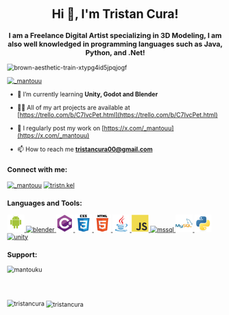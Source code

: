 <h1 align="center">Hi 👋, I'm Tristan Cura!</h1>
<h3 align="center">I am a Freelance Digital Artist specializing in 3D Modeling, I am also well knowledged in programming languages such as Java, Python, and .Net!</h3>

![brown-aesthetic-train-xtypg4id5jpqjogf](https://github.com/TristanCura/TristanCura/assets/111546355/7b2fee21-5063-4a22-b34c-e14a9e6fa031)

<p align="left"> <a href="https://twitter.com/_mantouu" target="blank"><img src="https://img.shields.io/twitter/follow/_mantouu?logo=twitter&style=for-the-badge" alt="_mantouu" /></a> </p>

- 🌱 I’m currently learning **Unity, Godot and Blender**

- 👨‍💻 All of my art projects are available at [https://trello.com/b/C7IvcPet.html](https://trello.com/b/C7IvcPet.html)

- 📝 I regularly post my work on [https://x.com/_mantouu](https://x.com/_mantouu)

- 📫 How to reach me **tristancura00@gmail.com**

<h3 align="left">Connect with me:</h3>
<p align="left">
<a href="https://twitter.com/_mantouu" target="blank"><img align="center" src="https://raw.githubusercontent.com/rahuldkjain/github-profile-readme-generator/master/src/images/icons/Social/twitter.svg" alt="_mantouu" height="30" width="40" /></a>
<a href="https://instagram.com/tristn.kel" target="blank"><img align="center" src="https://raw.githubusercontent.com/rahuldkjain/github-profile-readme-generator/master/src/images/icons/Social/instagram.svg" alt="tristn.kel" height="30" width="40" /></a>
</p>

<h3 align="left">Languages and Tools:</h3>
<p align="left"> <a href="https://developer.android.com" target="_blank" rel="noreferrer"> <img src="https://raw.githubusercontent.com/devicons/devicon/master/icons/android/android-original-wordmark.svg" alt="android" width="40" height="40"/> </a> <a href="https://www.blender.org/" target="_blank" rel="noreferrer"> <img src="https://download.blender.org/branding/community/blender_community_badge_white.svg" alt="blender" width="40" height="40"/> </a> <a href="https://www.w3schools.com/cs/" target="_blank" rel="noreferrer"> <img src="https://raw.githubusercontent.com/devicons/devicon/master/icons/csharp/csharp-original.svg" alt="csharp" width="40" height="40"/> </a> <a href="https://www.w3schools.com/css/" target="_blank" rel="noreferrer"> <img src="https://raw.githubusercontent.com/devicons/devicon/master/icons/css3/css3-original-wordmark.svg" alt="css3" width="40" height="40"/> </a> <a href="https://www.w3.org/html/" target="_blank" rel="noreferrer"> <img src="https://raw.githubusercontent.com/devicons/devicon/master/icons/html5/html5-original-wordmark.svg" alt="html5" width="40" height="40"/> </a> <a href="https://www.java.com" target="_blank" rel="noreferrer"> <img src="https://raw.githubusercontent.com/devicons/devicon/master/icons/java/java-original.svg" alt="java" width="40" height="40"/> </a> <a href="https://developer.mozilla.org/en-US/docs/Web/JavaScript" target="_blank" rel="noreferrer"> <img src="https://raw.githubusercontent.com/devicons/devicon/master/icons/javascript/javascript-original.svg" alt="javascript" width="40" height="40"/> </a> <a href="https://www.microsoft.com/en-us/sql-server" target="_blank" rel="noreferrer"> <img src="https://www.svgrepo.com/show/303229/microsoft-sql-server-logo.svg" alt="mssql" width="40" height="40"/> </a> <a href="https://www.mysql.com/" target="_blank" rel="noreferrer"> <img src="https://raw.githubusercontent.com/devicons/devicon/master/icons/mysql/mysql-original-wordmark.svg" alt="mysql" width="40" height="40"/> </a> <a href="https://www.python.org" target="_blank" rel="noreferrer"> <img src="https://raw.githubusercontent.com/devicons/devicon/master/icons/python/python-original.svg" alt="python" width="40" height="40"/> </a> <a href="https://unity.com/" target="_blank" rel="noreferrer"> <img src="https://www.vectorlogo.zone/logos/unity3d/unity3d-icon.svg" alt="unity" width="40" height="40"/> </a> </p>

<h3 align="left">Support:</h3>
<p><a href="https://ko-fi.com/mantouku"> <img align="left" src="https://cdn.ko-fi.com/cdn/kofi3.png?v=3" height="50" width="210" alt="mantouku" /></a></p><br><br>

<br><p><img align="left" src="https://github-readme-stats.vercel.app/api/top-langs?username=tristancura&show_icons=true&locale=en&layout=compact" alt="tristancura" /></p>

<p>&nbsp;<img align="center" src="https://github-readme-stats.vercel.app/api?username=tristancura&show_icons=true&locale=en" alt="tristancura" /></p>
